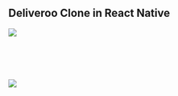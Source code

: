 ## Deliveroo Clone in React Native

<img src="https://i.imgur.com/bQeHhBl.png">
<br/>
<br/>
<br/>
<br/>
<br/>
<br/>
<img src="https://i.imgur.com/pkrzzED.png">